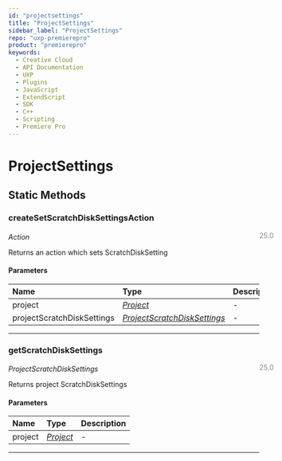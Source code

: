 ```yaml
---
id: "projectsettings"
title: "ProjectSettings"
sidebar_label: "ProjectSettings"
repo: "uxp-premierepro"
product: "premierepro"
keywords:
  - Creative Cloud
  - API Documentation
  - UXP
  - Plugins
  - JavaScript
  - ExtendScript
  - SDK
  - C++
  - Scripting
  - Premiere Pro
---
```


# ProjectSettings  

## Static Methods

### createSetScratchDiskSettingsAction

<span class="minversion" style="display: block; margin-bottom: -1em; margin-left: 36em; float:left; opacity:0.5;">25.0</span>

*Action*
  
Returns an action which sets ScratchDiskSetting

#### Parameters

| Name | Type | Description |
| :------ | :------ | :------ |
| project | [*Project*](/ppro_reference/classes/project/) | - |
| projectScratchDiskSettings | [*ProjectScratchDiskSettings*](/ppro_reference/classes/projectscratchdisksettings/) | - |

___

### getScratchDiskSettings

<span class="minversion" style="display: block; margin-bottom: -1em; margin-left: 36em; float:left; opacity:0.5;">25.0</span>

*ProjectScratchDiskSettings*
  
Returns project ScratchDiskSettings

#### Parameters

| Name | Type | Description |
| :------ | :------ | :------ |
| project | [*Project*](/ppro_reference/classes/project/) | - |

___

